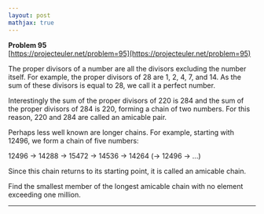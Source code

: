 ```yaml
---
layout: post
mathjax: true
---
```

**Problem 95**  
[https://projecteuler.net/problem=95](https://projecteuler.net/problem=95)

<p>The proper divisors of a number are all the divisors excluding the number itself. For example, the proper divisors of 28 are 1, 2, 4, 7, and 14. As the sum of these divisors is equal to 28, we call it a perfect number.</p>
<p>Interestingly the sum of the proper divisors of 220 is 284 and the sum of the proper divisors of 284 is 220, forming a chain of two numbers. For this reason, 220 and 284 are called an amicable pair.</p>
<p>Perhaps less well known are longer chains. For example, starting with 12496, we form a chain of five numbers:</p>
<p class="center">12496 → 14288 → 15472 → 14536 → 14264 (→ 12496 → ...)</p>
<p>Since this chain returns to its starting point, it is called an amicable chain.</p>
<p>Find the smallest member of the longest amicable chain with no element exceeding one million.</p>

---
